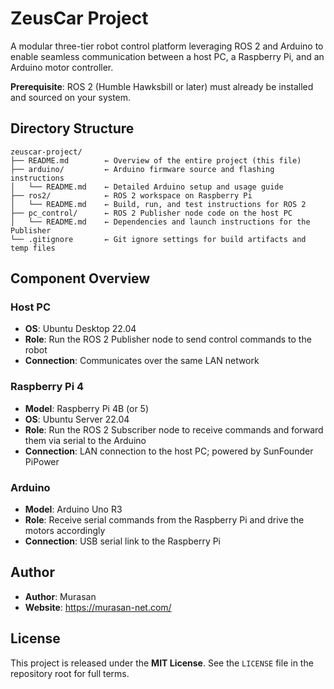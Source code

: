 # ZeusCar Project

A modular three-tier robot control platform leveraging ROS 2 and Arduino to enable seamless communication between a host PC, a Raspberry Pi, and an Arduino motor controller.

**Prerequisite**: ROS 2 (Humble Hawksbill or later) must already be installed and sourced on your system.

## Directory Structure

```
zeuscar-project/
├── README.md        ← Overview of the entire project (this file)
├── arduino/         ← Arduino firmware source and flashing instructions
│   └── README.md    ← Detailed Arduino setup and usage guide
├── ros2/            ← ROS 2 workspace on Raspberry Pi
│   └── README.md    ← Build, run, and test instructions for ROS 2
├── pc_control/      ← ROS 2 Publisher node code on the host PC
│   └── README.md    ← Dependencies and launch instructions for the Publisher
└── .gitignore       ← Git ignore settings for build artifacts and temp files
```

## Component Overview

### Host PC
- **OS**: Ubuntu Desktop 22.04
- **Role**: Run the ROS 2 Publisher node to send control commands to the robot
- **Connection**: Communicates over the same LAN network

### Raspberry Pi 4
- **Model**: Raspberry Pi 4B (or 5)
- **OS**: Ubuntu Server 22.04
- **Role**: Run the ROS 2 Subscriber node to receive commands and forward them via serial to the Arduino
- **Connection**: LAN connection to the host PC; powered by SunFounder PiPower

### Arduino
- **Model**: Arduino Uno R3
- **Role**: Receive serial commands from the Raspberry Pi and drive the motors accordingly
- **Connection**: USB serial link to the Raspberry Pi

## Author

- **Author**: Murasan
- **Website**: https://murasan-net.com/

## License

This project is released under the **MIT License**. See the `LICENSE` file in the repository root for full terms.
